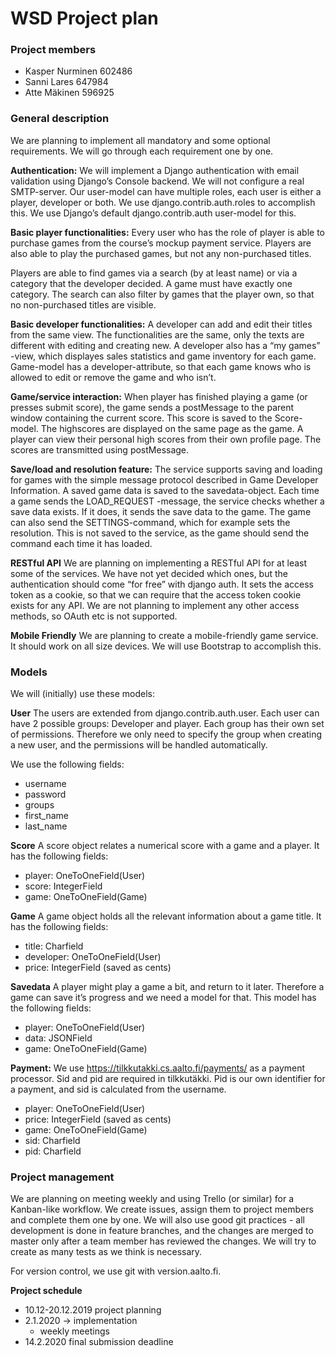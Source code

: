 # WSD Project plan
### Project members
* Kasper Nurminen 602486
* Sanni Lares 647984
* Atte Mäkinen 596925
### General description
We are planning to implement all mandatory and some optional requirements. We will go through each requirement one by one.
 
__Authentication:__
We will implement a Django authentication with email validation using Django’s Console backend. We will not configure a real SMTP-server. Our user-model can have multiple roles, each user is either a player, developer or both. We use django.contrib.auth.roles to accomplish this. We use Django’s default django.contrib.auth user-model for this.
 
__Basic player functionalities:__
Every user who has the role of player is able to purchase games from the course’s mockup payment service. Players are also able to play the purchased games, but not any non-purchased titles. 
 
Players are able to find games via a search (by at least name) or via a category that the developer decided. A game must have exactly one category. The search can also filter by games that the player own, so that no non-purchased titles are visible.
 
__Basic developer functionalities:__
A developer can add and edit their titles from the same view. The functionalities are the same, only the texts are different with editing and creating new. A developer also has a “my games” -view, which displayes sales statistics and game inventory for each game. Game-model has a developer-attribute, so that each game knows who is allowed to edit or remove the game and who isn’t.
 
__Game/service interaction:__
When player has finished playing a game (or presses submit score), the game sends a postMessage to the parent window containing the current score. This score is saved to the Score-model. The highscores are displayed on the same page as the game. A player can view their personal high scores from their own profile page. The scores are transmitted using postMessage.
 
__Save/load and resolution feature:__
The service supports saving and loading for games with the simple message protocol described in Game Developer Information. A saved game data is saved to the savedata-object. Each time a game sends the LOAD_REQUEST -message, the service checks whether a save data exists. If it does, it sends the save data to the game. The game can also send the SETTINGS-command, which for example sets the resolution. This is not saved to the service, as the game should send the command each time it has loaded.
 
__RESTful API__
We are planning on implementing a RESTful API for at least some of the services. We have not yet decided which ones, but the authentication should come “for free” with django auth. It sets the access token as a cookie, so that we can require that the access token cookie exists for any API. We are not planning to implement any other access methods, so OAuth etc is not supported.
 
__Mobile Friendly__
We are planning to create a mobile-friendly game service. It should work on all size devices. We will use Bootstrap to accomplish this.
 
 
### Models
We will (initially) use these models:

__User__
The users are extended from django.contrib.auth.user. Each user can have 2 possible groups: Developer and player. Each group has their own set of permissions. Therefore we only need to specify the group when creating a new user, and the permissions will be handled automatically.

We use the following fields:
* username
* password
* groups
* first_name
* last_name

__Score__
A score object relates a numerical score with a game and a player. It has the following fields:

* player:  OneToOneField(User)
* score:  IntegerField
* game:  OneToOneField(Game)

__Game__
A game object holds all the relevant information about a game title.
It has the following fields:
* title: Charfield
* developer: OneToOneField(User)
* price:  IntegerField (saved as cents)

__Savedata__
A player might play a game a bit, and return to it later. Therefore a game can save it’s progress and we need a model for that. This model has the following fields:
* player:  OneToOneField(User)
* data:  JSONField
* game:  OneToOneField(Game)

__Payment:__
We use https://tilkkutakki.cs.aalto.fi/payments/ as a payment processor. Sid and pid are required in tilkkutäkki. Pid is our own identifier for a payment, and sid is calculated from the username.

* player:  OneToOneField(User)
* price:  IntegerField (saved as cents)
* game:  OneToOneField(Game)
* sid: Charfield
* pid: Charfield

### Project management

We are planning on meeting weekly and using Trello (or similar) for a Kanban-like workflow. We create issues, assign them to project members and complete them one by one. We will also use good git practices - all development is done in feature branches, and the changes are merged to master only after a team member has reviewed the changes. We will try to create as many tests as we think is necessary.
 
For version control, we use git with version.aalto.fi. 


__Project schedule__

* 10.12-20.12.2019 project planning
* 2.1.2020 ->  implementation
	*  weekly meetings
* 14.2.2020 final submission deadline







